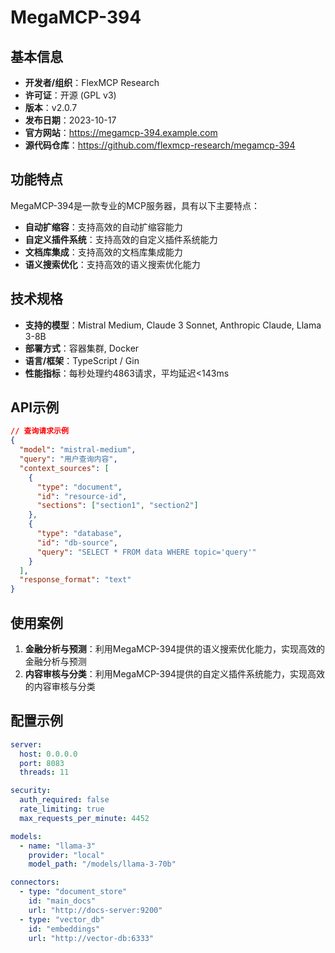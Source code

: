 # MegaMCP-394

## 基本信息

- **开发者/组织**：FlexMCP Research
- **许可证**：开源 (GPL v3)
- **版本**：v2.0.7
- **发布日期**：2023-10-17
- **官方网站**：https://megamcp-394.example.com
- **源代码仓库**：https://github.com/flexmcp-research/megamcp-394

## 功能特点

MegaMCP-394是一款专业的MCP服务器，具有以下主要特点：

- **自动扩缩容**：支持高效的自动扩缩容能力
- **自定义插件系统**：支持高效的自定义插件系统能力
- **文档库集成**：支持高效的文档库集成能力
- **语义搜索优化**：支持高效的语义搜索优化能力


## 技术规格

- **支持的模型**：Mistral Medium, Claude 3 Sonnet, Anthropic Claude, Llama 3-8B
- **部署方式**：容器集群, Docker
- **语言/框架**：TypeScript / Gin
- **性能指标**：每秒处理约4863请求，平均延迟<143ms

## API示例

```json
// 查询请求示例
{
  "model": "mistral-medium",
  "query": "用户查询内容",
  "context_sources": [
    {
      "type": "document",
      "id": "resource-id",
      "sections": ["section1", "section2"]
    },
    {
      "type": "database",
      "id": "db-source",
      "query": "SELECT * FROM data WHERE topic='query'"
    }
  ],
  "response_format": "text"
}
```

## 使用案例

1. **金融分析与预测**：利用MegaMCP-394提供的语义搜索优化能力，实现高效的金融分析与预测
2. **内容审核与分类**：利用MegaMCP-394提供的自定义插件系统能力，实现高效的内容审核与分类


## 配置示例

```yaml
server:
  host: 0.0.0.0
  port: 8083
  threads: 11

security:
  auth_required: false
  rate_limiting: true
  max_requests_per_minute: 4452

models:
  - name: "llama-3"
    provider: "local"
    model_path: "/models/llama-3-70b"

connectors:
  - type: "document_store"
    id: "main_docs"
    url: "http://docs-server:9200"
  - type: "vector_db"
    id: "embeddings"
    url: "http://vector-db:6333"
```